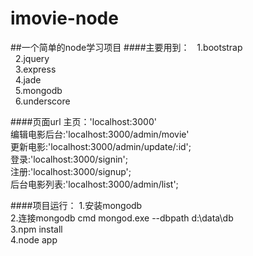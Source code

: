 # imovie-node	
##一个简单的node学习项目
####主要用到：
   1.bootstrap<br/>
   2.jquery<br/>
   3.express<br/>
   4.jade<br/>
   5.mongodb<br/>
   6.underscore<br/>
 
####页面url 
主页：'localhost:3000'<br/>
编辑电影后台:'localhost:3000/admin/movie'<br/>
更新电影:'localhost:3000/admin/update/:id';<br/>
登录:'localhost:3000/signin';<br/>
注册:'localhost:3000/signup';<br/>
后台电影列表:'localhost:3000/admin/list';<br/>
	
####项目运行：
1.安装mongodb<br/>
2.连接mongodb  cmd   mongod.exe --dbpath d:\data\db<br/>
3.npm install <br/>
4.node app<br/>
